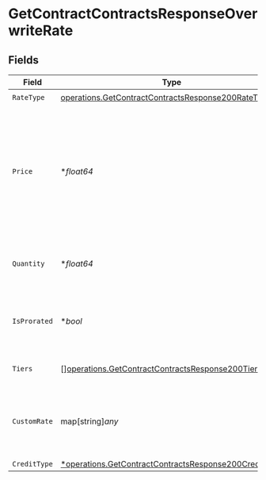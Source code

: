# GetContractContractsResponseOverwriteRate


## Fields

| Field                                                                                                                                                      | Type                                                                                                                                                       | Required                                                                                                                                                   | Description                                                                                                                                                |
| ---------------------------------------------------------------------------------------------------------------------------------------------------------- | ---------------------------------------------------------------------------------------------------------------------------------------------------------- | ---------------------------------------------------------------------------------------------------------------------------------------------------------- | ---------------------------------------------------------------------------------------------------------------------------------------------------------- |
| `RateType`                                                                                                                                                 | [operations.GetContractContractsResponse200RateType](../../models/operations/getcontractcontractsresponse200ratetype.md)                                   | :heavy_check_mark:                                                                                                                                         | N/A                                                                                                                                                        |
| `Price`                                                                                                                                                    | **float64*                                                                                                                                                 | :heavy_minus_sign:                                                                                                                                         | Default price. For FLAT rate_type, this must be >=0. For PERCENTAGE rate_type, this is a decimal fraction, e.g. use 0.1 for 10%; this must be >=0 and <=1. |
| `Quantity`                                                                                                                                                 | **float64*                                                                                                                                                 | :heavy_minus_sign:                                                                                                                                         | Default quantity. For SUBSCRIPTION rate_type, this must be >=0.                                                                                            |
| `IsProrated`                                                                                                                                               | **bool*                                                                                                                                                    | :heavy_minus_sign:                                                                                                                                         | Default proration configuration. Only valid for SUBSCRIPTION rate_type.                                                                                    |
| `Tiers`                                                                                                                                                    | [][operations.GetContractContractsResponse200Tiers](../../models/operations/getcontractcontractsresponse200tiers.md)                                       | :heavy_minus_sign:                                                                                                                                         | Only set for TIERED rate_type.                                                                                                                             |
| `CustomRate`                                                                                                                                               | map[string]*any*                                                                                                                                           | :heavy_minus_sign:                                                                                                                                         | Only set for CUSTOM rate_type. This field is interpreted by custom rate processors.                                                                        |
| `CreditType`                                                                                                                                               | [*operations.GetContractContractsResponse200CreditType](../../models/operations/getcontractcontractsresponse200credittype.md)                              | :heavy_minus_sign:                                                                                                                                         | N/A                                                                                                                                                        |